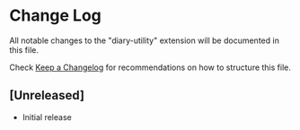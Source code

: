# Change Log
All notable changes to the "diary-utility" extension will be documented in this file.

Check [Keep a Changelog](http://keepachangelog.com/) for recommendations on how to structure this file.

## [Unreleased]
- Initial release